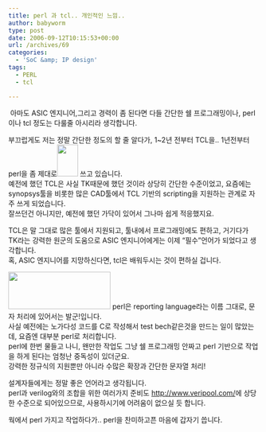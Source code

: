 ```yaml
---
title: perl 과 tcl.. 개인적인 느낌..
author: babyworm
type: post
date: 2006-09-12T10:15:53+00:00
url: /archives/69
categories:
  - 'SoC &amp; IP design'
tags:
  - PERL
  - tcl

---
```

&nbsp;아마도 ASIC 엔지니어,그리고 경력이 좀 된다면 다들 간단한 쉘 프로그래밍이나, perl이나 tcl 정도는 다룰줄 아시리라 생각합니다. 

부끄럽게도 저는 정말 간단한 정도의 할 줄 알다가, 1~2년 전부터 TCL을.. 1년전부터 perl을 좀 제대로<img loading="lazy" decoding="async" src="https://i0.wp.com/babyworm.net/wordpress/wp-content/uploads/1/cfile7.uf.135AFE474D6A7A832420FF.gif?resize=42%2C64" class="alignright" width="42" height="64" alt="" data-recalc-dims="1" /> 쓰고 있습니다.  
예전에 했던 TCL은 사실 TK때문에 했던 것이라 상당히 간단한 수준이었고, 요즘에는 synopsys툴을 비롯한 많은 CAD툴에서 TCL 기반의 scripting을 지원하는 관계로 자주 쓰게 되었습니다.  
잘쓰던건 아니지만, 예전에 했던 가닥이 있어서 그나마 쉽게 적응했지요.

TCL은 말 그대로 많은 툴에서 지원되고, 툴내에서 프로그래밍에도 편하고, 거기다가 TK라는 강력한 원군의 도움으로 ASIC 엔지니어에게는 이제 &#8220;필수&#8221;언어가 되었다고 생각합니다.  
혹, ASIC 엔지니어를 지망하신다면, tcl은 배워두시는 것이 편하실 겁니다.

<img loading="lazy" decoding="async" src="https://i0.wp.com/babyworm.net/wordpress/wp-content/uploads/1/cfile9.uf.140290554D6A7A831EA122.jpg?resize=205%2C75" class="alignleft" width="205" height="75" alt="" data-recalc-dims="1" /> perl은 reporting language라는 이름 그대로, 문자 처리에 있어서는 발군!입니다.  
사실 예전에는 노가다성 코드를 C로 작성해서 test bech같은것을 만드는 일이 많았는데, 요즘엔 대부분 perl로 처리합니다.  
perl에 한번 물들고 나니, 왠만한 작업도 그냥 쉘 프로그래밍 안짜고 perl 기반으로 작업을 하게 된다는 엄청난 중독성이 있더군요.  
강력한 정규식의 지원뿐만 아니라 수많은 확장과 간단한 문자열 처리!

설계자들에게는 정말 좋은 언어라고 생각됩니다.  
perl과 verilog와의 조합을 위한 여러가지 준비도 <http://www.veripool.com/>에 상당한 수준으로 되어있으므로, 사용하시기에 어려움이 없으실 듯 합니다.

웍에서 perl 가지고 작업하다가.. perl을 찬미하고픈 마음에 갑자기 씁니다.<img decoding="async" src="https://i0.wp.com/babyworm.net/tatter/plugins/emoticons/emoticons/red(30).gif?w=625" alt="" data-recalc-dims="1" />